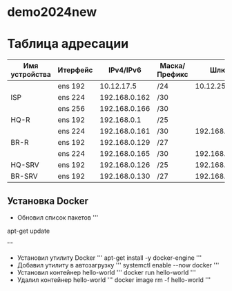 # demo2024new
# Таблица адресации
| Имя устройства | Итерфейс |  IPv4/IPv6   | Маска/Префикс |       Шлюз       |
| -------------- | -------- | ------------ | ------------- |    ----------    |
|                | ens 192  | 10.12.17.5  | /24           | 10.12.25.254     |
| ISP            | ens 224  | 192.168.0.162| /30           |                  |
|                | ens 256  | 192.168.0.166| /30           |                  |
| HQ-R           | ens 192  | 192.168.0.1  | /25           |                  |
|                | ens 224  | 192.168.0.161| /30           | 192.168.0.162    |
| BR-R           | ens 192  | 192.168.0.129| /27           |                  |
|                | ens 224  | 192.168.0.165| /30           | 192.168.0.166    |
| HQ-SRV         | ens 192  | 192.168.0.126  | /25           | 192.168.0.1      |
| BR-SRV         | ens 192  | 192.168.0.130| /27           | 192.168.0.129    |
## Установка Docker
* Обновил список пакетов
'''

apt-get update

'''
* Установил утилиту Docker
'''
apt-get install -y docker-engine
'''
* Добавил утилиту в автозагрузку
'''
systemctl enable --now docker
'''
* Установил контейнер hello-world
'''
docker run hello-world
'''
* Удалил контейнер hello-world
'''
docker image rm -f hello-world
'''
